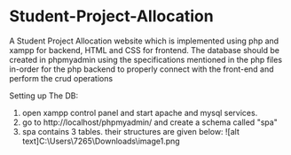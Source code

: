 # Student-Project-Allocation
A Student Project Allocation website which is implemented using php and xampp for backend, HTML and CSS for frontend.
The database should be created in phpmyadmin using the specifications mentioned in the php files in-order for the php backend to properly connect with the front-end and perform the crud operations

Setting up The DB:
1. open xampp control panel and start apache and mysql services. 
2. go to http://localhost/phpmyadmin/ and create a schema called "spa"
3. spa contains 3 tables. their structures are given below:
![alt text]C:\Users\7265\Downloads\image1.png
